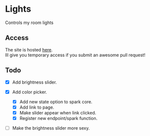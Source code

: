 # Lights
Controls my room lights

## Access
The site is hosted [here](http://kgizzle.kushcode.com).  
Ill give you temporary access if you submit an awesome pull request!

## Todo
- [x] Add brightness slider.
- [x] Add color picker.
  - [x] Add new state option to spark core.
  - [x] Add link to page.
  - [x] Make slider appear when link clicked.
  - [x] Register new endpoint/spark function.
- [ ] Make the brightness slider more sexy.


